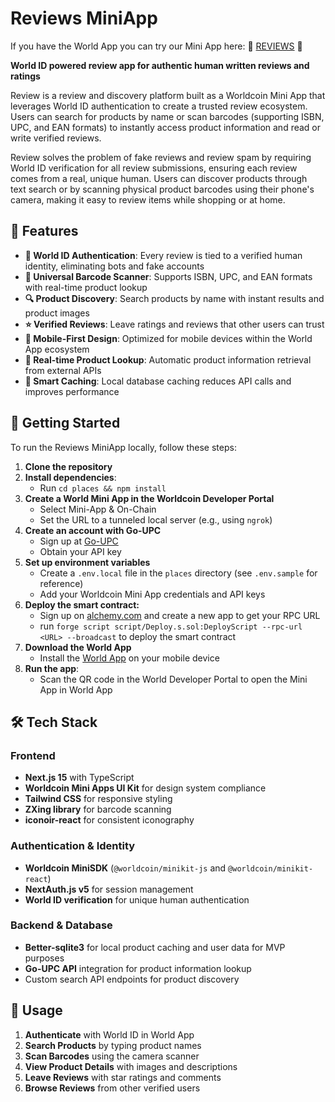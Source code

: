 # Reviews MiniApp

If you have the World App you can try our Mini App here: 🌟 [REVIEWS](https://worldcoin.org/mini-app?app_id=app_e7ffd3a5eb7e7210ce59a79666b17a7b&draft_id=meta_64ac112b8fb3f8805e415f5e735fa146) 🌟

**World ID powered review app for authentic human written reviews and ratings**

Review is a review and discovery platform built as a Worldcoin Mini App that leverages World ID authentication to create a trusted review ecosystem. Users can search for products by name or scan barcodes (supporting ISBN, UPC, and EAN formats) to instantly access product information and read or write verified reviews.

Review solves the problem of fake reviews and review spam by requiring World ID verification for all review submissions, ensuring each review comes from a real, unique human. Users can discover products through text search or by scanning physical product barcodes using their phone's camera, making it easy to review items while shopping or at home.

## 🌟 Features

- **🔐 World ID Authentication**: Every review is tied to a verified human identity, eliminating bots and fake accounts
- **📱 Universal Barcode Scanner**: Supports ISBN, UPC, and EAN formats with real-time product lookup
- **🔍 Product Discovery**: Search products by name with instant results and product images
- **⭐ Verified Reviews**: Leave ratings and reviews that other users can trust
- **📲 Mobile-First Design**: Optimized for mobile devices within the World App ecosystem
- **🚀 Real-time Product Lookup**: Automatic product information retrieval from external APIs
- **💾 Smart Caching**: Local database caching reduces API calls and improves performance

## 🚀 Getting Started
To run the Reviews MiniApp locally, follow these steps:
1. **Clone the repository**
1. **Install dependencies**:
   - Run `cd places && npm install`
1. **Create a World Mini App in the Worldcoin Developer Portal**
   - Select Mini-App & On-Chain
   - Set the URL to a tunneled local server (e.g., using `ngrok`)
1. **Create an account with Go-UPC**
   - Sign up at [Go-UPC](https://go-upc.com/)
   - Obtain your API key
1. **Set up environment variables**
   - Create a `.env.local` file in the `places` directory (see `.env.sample` for reference)
   - Add your Worldcoin Mini App credentials and API keys
1. **Deploy the smart contract:**
   - Sign up on [alchemy.com](https://alchemy.com) and create a new app to get your RPC URL
   - run `forge script script/Deploy.s.sol:DeployScript --rpc-url <URL> --broadcast` to deploy the smart contract
1. **Download the World App**
   - Install the [World App](https://worldcoin.org/world-app) on your mobile device
1. **Run the app**:
   - Scan the QR code in the World Developer Portal to open the Mini App in World App

## 🛠️ Tech Stack

### Frontend
- **Next.js 15** with TypeScript
- **Worldcoin Mini Apps UI Kit** for design system compliance
- **Tailwind CSS** for responsive styling
- **ZXing library** for barcode scanning
- **iconoir-react** for consistent iconography

### Authentication & Identity
- **Worldcoin MiniSDK** (`@worldcoin/minikit-js` and `@worldcoin/minikit-react`)
- **NextAuth.js v5** for session management
- **World ID verification** for unique human authentication

### Backend & Database
- **Better-sqlite3** for local product caching and user data for MVP purposes
- **Go-UPC API** integration for product information lookup
- Custom search API endpoints for product discovery


## 📱 Usage

1. **Authenticate** with World ID in World App
2. **Search Products** by typing product names
3. **Scan Barcodes** using the camera scanner
4. **View Product Details** with images and descriptions
5. **Leave Reviews** with star ratings and comments
6. **Browse Reviews** from other verified users
